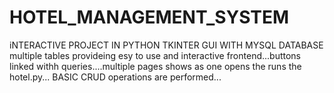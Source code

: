 # HOTEL_MANAGEMENT_SYSTEM
iNTERACTIVE PROJECT IN PYTHON TKINTER GUI WITH MYSQL DATABASE
multiple tables provideing esy to use and interactive frontend...buttons linked withh queries....multiple pages shows as one opens the runs the hotel.py...
BASIC CRUD operations are performed...
